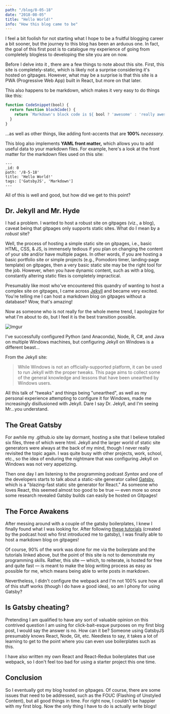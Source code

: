 ```yaml
---
path: "/blog/8-05-18"
date: "2018-08-05"
title: "Hello World!"
info: "How this blog came to be"
---
```


I feel a bit foolish for not starting what I hope to be
a fruitful blogging career a bit sooner, but the journey to this blog has been an arduous one. In fact, the goal of this first post is to catalogue my experience of going from completely blogless to developing the site you are on now.

Before I delve into it , there are a few things to note about this site. First, this site is completely-static, which is likely not a surprise considering it's hosted on gitpages. However, what may be a surprise is that this site is a PWA  (Progressive Web App) built in React, but more on that later.  



This also happens to be markdown, which makes it very easy to do things like this:

```javascript
function CodeSnippet(bool) {
  return function blockCode() {
    return `Markdown's block code is ${ bool ? 'awesome' : 'really awesome' }`
  }
}
```

...as well as other things, like adding
font-accents that are **100%** *necessary.*

This blog also implements **YAML front matter,** which allows you to add useful data to your markdown files. For example, here's a look at the front matter for the markdown files used on this site:

```
---
_id: 0
path: '/8-5-18'
title: 'Hello World!'
tags: ['GatsbyJS', 'Markdown']
---
```

All of this is well and good, but how did we get to this point?

## Dr. Jekyll and Mr. Hyde

I had a problem. I wanted to host a robust site on gitpages (viz., a blog), caveat being that gitpages only supports static sites. What do I mean by a *robust* site? 

Well, the process of hosting a simple static site on gitpages, i.e., basic HTML, CSS, & JS, is immensely tedious if you plan on changing the content of your site and/or have multiple pages. In other words, if you are hosting a basic portfolio site or simple projects (e.g., Pomodoro timer, landing-page template)  on gitpages, then a very basic static site may be the right tool for the job. However, when you have dynamic content, such as with a blog, constantly altering static files is completely impractical.

Presumably like most who've encountered this quandry of wanting to host a complex site on gitpages, I came across [Jekyll](https://jekyllrb.com/) and became very excited. You're telling me I can host a markdown blog on gitpages without a database? Wow, that's amazing!

Now as someone who is not really for the whole meme trend, I apologize for what I'm about to do, but I feel it is the best transition possible.

![Imgur](https://i.imgur.com/fk6VlTyl.jpg)

I've successfully configured Python (and Anaconda), Node, R, C#, and Java on multiple Windows machines, but configuring Jekyll on Windows is a different beast...

From the Jekyll site:

  > While Windows is not an officially-supported platform, it can be used to run Jekyll with the proper tweaks. This page aims to collect some of the general knowledge and lessons that have been unearthed by Windows users.

All this talk of "tweaks" and things being "unearthed", as well as my personal experience attempting to configure it for Windows, made me increasingly disillusioned with Jekyll. Dare I say Dr. Jekyll, and I'm seeing Mr...you understand.



## The Great Gatsby

For awhile my .github.io site lay dormant, hosting a site that I believe totalled six files, three of which were html. Jekyll and the larger world of static site generators were always at the back of my mind, though I never really revisited the topic again. I was quite busy with other projects, work, school, etc., so the idea of enduring the nightmare that was configuring Jekyll on Windows was not very appetizing.

Then one day I am listening to the programming podcast *Syntax* and one of the developers starts to talk about a static-site generator called [Gatsby](https://www.gatsbyjs.org/), which is a "blazing-fast static site generator for React." As someone who loves React, this seemed almost too good to be true &mdash; even more so once some research revealed Gatsby builds can easily be hosted on Gitpages!

## The Force Awakens

After messing around with a couple of the gatsby boilerplates, I knew I finally found what I was looking for. After following [these tutorials](https://www.youtube.com/watch?v=b2H7fWhQcdE&list=PLLnpHn493BHHfoINKLELxDch3uJlSapxg) (created by the podcast host who first introduced me to gatsby), I was finally able to host a markdown blog on gitpages!

Of course, 90% of the work was done for me via the boilerplate and the tutorials linked above, but the point of this site is not to demonstrate my programming skills. Rather, this site &mdash; which, to reiterate, is hosted for free and quite fast &mdash; is meant to make the blog writing process as easy as possible for me, which means being able to write posts in markdown.

Nevertheless, I didn't configure the webpack and I'm not 100% sure how all of this stuff works (though I do have a good idea), so am I phony for using Gatsby?

## Is Gatsby cheating?

Pretending I am qualified to have any sort of valuable opinion on this contrived question I am using for click-bait-esque purposes on my first blog post, I would say the answer is no. How can it be? Someone using GatsbyJS presumably knows React, Node, Git, etc. Needless to say, it takes a lot of learning to get to the point where you can even use boilerplates such as this. 

I have also written my own React and React-Redux boilerplates that use webpack, so I don't feel too bad for using a starter project this one time.

## Conclusion

So I eventually got my blog hosted on gitpages. Of course, there are some issues that need to be addressed, such as the FOUC (Flashing of Unstyled Content), but all good things in time. For right now, I couldn't be happier with my first blog. Now the only thing I have to do is actually write blogs!